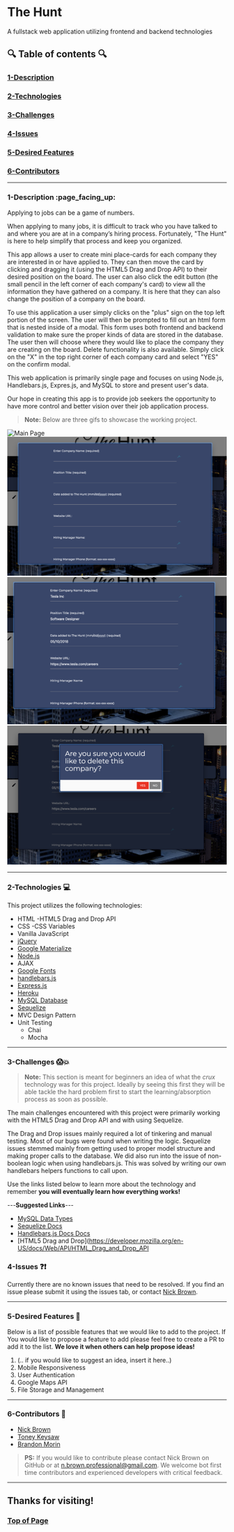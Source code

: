 


# The Hunt
A fullstack web application utilizing frontend and backend technologies
  

## :mag: Table of contents :mag:

  

### [1-Description](https://github.com/NBTLLC/TheHunt#1-description-page_facing_up)
### [2-Technologies](https://github.com/NBTLLC/TheHunt#2-technologies--computer)
### [3-Challenges](https://github.com/NBTLLC/TheHunt#3-challenges-screamboom)
### [4-Issues](https://github.com/NBTLLC/TheHunt#4-issues-questionexclamation)
### [5-Desired Features](https://github.com/NBTLLC/TheHunt#5-desired-features-star2)
### [6-Contributors](https://github.com/NBTLLC/TheHunt#6-contributors-raised_hands)

 ---

### 1-Description :page\_facing\_up:

Applying to jobs can be a game of numbers.

When applying to many jobs, it is difficult to track who you have talked to and where you are at in a company’s hiring process. Fortunately, "The Hunt" is here to help simplify that process and keep you organized. 

This app allows a user to create mini place-cards for each company they are interested in or have applied to. They can then move the card by clicking and dragging it (using the HTML5 Drag and Drop API) to their desired position on the board. The user can also click the edit button (the small pencil in the left corner of each company's card) to view all the information they have gathered on a company. It is here that they can also change the position of a company on the board. 

To use this application a user simply clicks on the "plus" sign on the top left portion of the screen. The user will then be prompted to fill out an html form that is nested inside of a modal. This form uses both frontend and backend validation to make sure the proper kinds of data are stored in the database. The user then will choose where they would like to place the company they are creating on the board. Delete functionality is also available. Simply click on the "X" in the top right corner of each company card and select "YES" on the confirm modal. 

This web application is primarily single page and focuses on using Node.js, Handlebars.js, Expres.js, and MySQL to store and present user's data. 

Our hope in creating this app is to provide job seekers the opportunity to have more control and better vision over their job application process.


> **Note:** Below are three gifs to showcase the working project.




![Main Page](https://github.com/NBTLLC/TheHunt/blob/master/public/images/theHuntHomepage.png)
![Input New Company](https://github.com/NBTLLC/TheHunt/blob/master/public/images/theHuntInputNew.png)
![Update Existing Company](https://github.com/NBTLLC/TheHunt/blob/master/public/images/theHuntInputEdit.png)
![Delete Existing Company](https://github.com/NBTLLC/TheHunt/blob/master/public/images/theHuntDeleteCompany.png)



---


### 2-Technologies  :computer:

  This project utilizes the following technologies:


- HTML
    -HTML5 Drag and Drop API
- CSS
    -CSS Variables
- Vanilla JavaScript
- [jQuery](https://jquery.com/)
- [Google Materialize](http://materializecss.com/)
- [Node.js](https://nodejs.org/en/)
- AJAX
- [Google Fonts](https://fonts.google.com/)
- [handlebars.js](https://handlebarsjs.com)
- [Express.js](https://expressjs.com/)
- [Heroku](https://www.heroku.com/)
- [MySQL Database](https://www.mysql.com/)
- [Sequelize](http://docs.sequelizejs.com/)
- MVC Design Pattern
- Unit Testing
  - Chai
  - Mocha

---

### 3-Challenges :scream::boom:

> **Note:** This section is meant for beginners an idea of what the *crux* technology was for this project. Ideally by seeing this first they will be able tackle the hard problem first to start the learning/absorption process as soon as possible.

The main challenges encountered with this project were primarily working with the HTML5 Drag and Drop API and with using Sequelize. 

The Drag and Drop issues mainly required a lot of tinkering and manual testing. Most of our bugs were found when writing the logic. Sequelize issues stemmed mainly from getting used to proper model structure and making proper calls to the database. 
We did also run into the issue of non-boolean logic when using handlebars.js. This was solved by writing our own handlebars helpers functions to call upon. 


Use the links listed below to learn more about the technology and remember **you will eventually learn how everything works!**

---**Suggested Links**---

- [MySQL Data Types](https://dev.mysql.com/doc/refman/5.7/en/data-type-overview.html)
- [Sequelize Docs](http://docs.sequelizejs.com/)
- [Handlebars.js Docs Docs](https://handlebarsjs.com/)
- [HTML5 Drag and Drop](https://developer.mozilla.org/en-US/docs/Web/API/HTML_Drag_and_Drop_API



### 4-Issues :question::exclamation:

  Currently there are no known issues that need to be resolved. If you find an issue please submit it using the issues tab, or contact [Nick Brown](https://github.com/nick-d-brown/).

---

### 5-Desired Features :star2:

  Below is a list of possible features that we would like to add to the project. If You would like to propose a feature to add please feel free to create a PR to add it to the list. **We love it when others can help propose ideas!**

1.	(.. if you would like to suggest an idea, insert it here..)
2.	Mobile Responsiveness
3.	User Authentication
4.	Google Maps API
5.	File Storage and Management

---

### 6-Contributors :raised_hands:

- [Nick Brown](https://github.com/nick-d-brown/)
- [Toney Keysaw](https://github.com/ToneyK)
- [Brandon Morin](https://github.com/Morinventiv)

> **PS:** If you would like to contribute please contact Nick Brown on GitHub or at n.brown.professional@gmail.com. We welcome bot first time contributors and experienced developers with critical feedback. 

---

## Thanks for visiting!
### [Top of Page](https://github.com/NBTLLC/TheHunt)
